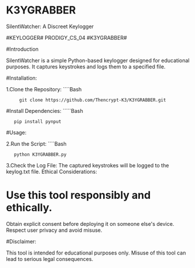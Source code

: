 # K3YGRABBER

SilentWatcher: A Discreet Keylogger


#KEYLOGGER# PRODIGY_CS_04  #K3YGRABBER#

#Introduction

SilentWatcher is a simple Python-based keylogger designed for educational purposes. It captures keystrokes and logs them to a specified file.

#Installation:

1.Clone the Repository:
      ````Bash

         git clone https://github.com/Thencrypt-K3/K3YGRABBER.git
#Install Dependencies:
       `````Bash

       pip install pynput
#Usage:

2.Run the Script:
          ````Bash

       python K3YGRABBER.py

3.Check the Log File: The captured keystrokes will be logged to the keylog.txt file.
  Ethical Considerations:

# Use this tool responsibly and ethically.
 Obtain explicit consent before deploying it on someone else's device.
 Respect user privacy and avoid misuse.

#Disclaimer:

This tool is intended for educational purposes only. Misuse of this tool can lead to serious legal consequences.
